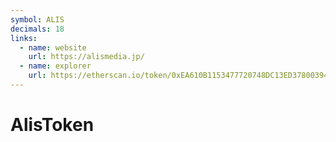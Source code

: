 ```yaml
---
symbol: ALIS
decimals: 18
links:
  - name: website
    url: https://alismedia.jp/
  - name: explorer
    url: https://etherscan.io/token/0xEA610B1153477720748DC13ED378003941d84fAB
---
```


# AlisToken
